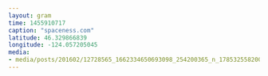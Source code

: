```yaml
---
layout: gram
time: 1455910717
caption: "spaceness.com"
latitude: 46.329866839
longitude: -124.057205045
media:
- media/posts/201602/12728565_1662334650693098_254200365_n_17853255820048581.jpg
---
```

